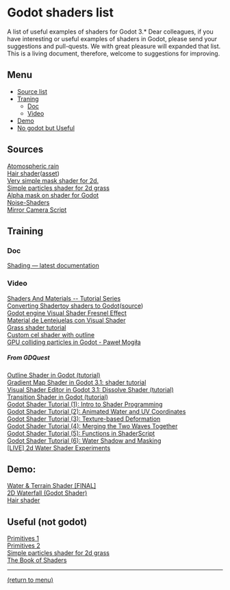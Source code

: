 
# Godot shaders list
A list of useful examples of shaders for Godot 3.*
Dear colleagues, if you have interesting or useful examples of shaders in Godot, please send your suggestions and pull-quests. 
We with great pleasure will expanded that list.
This is a living document, therefore, welcome to suggestions for improving.

## Menu
* [Source list](#sources)
* [Traning](#training)
    * [Doc](#doc)
    * [Video](#video)
* [Demo](#demo)
* [No godot but Useful](#useful-not-godot)

## Sources  
  
[Atomospheric rain](https://www.reddit.com/r/godot/comments/d6aq93/atomospheric_rain_shader_updated_from_last_post/)  
[Hair shader](https://github.com/Bauxitedev/godot-hair-shader)([asset](https://godotengine.org/asset-library/asset/168))  
[Very simple mask shader for 2d.](https://gist.github.com/kzerot/411233706bce08b236cdc41683885a3b)  
[Simple particles shader for 2d grass](https://github.com/kzerot/GodotGrassParticleShader)  
[Alpha mask on shader for Godot](https://gist.github.com/jimmyjonezz/7617162f38dd495f3ee6f73780f4d6db)  
[Noise-Shaders](https://github.com/curly-brace/Godot-3.0-Noise-Shaders)  
[Mirror Camera Script](https://gist.github.com/marcosbitetti/25449e975079a6751208)  
  
## Training  

### Doc  
[Shading — latest documentation](https://docs.godotengine.org/en/3.1/tutorials/shading/index.html)  
  
### Video  
[Shaders And Materials -- Tutorial Series](https://www.youtube.com/watch?v=TmJZERPbPbQ)  
[Converting Shadertoy shaders to Godot](https://www.youtube.com/watch?v=Kn49zhCwg-0)([source](https://branegames.com/blog/converting-shadertoy-shaders-to-godot/))  
[Godot engine Visual Shader Fresnel Effect](https://www.youtube.com/watch?v=VYm_W5S35zE)  
[Material de Lentejuelas con Visual Shader](https://www.youtube.com/watch?v=Oa-bFtuNeio)  
[Grass shader tutorial](https://www.youtube.com/watch?v=uMB3-g8v1B0)  
[Custom cel shader with outline](https://www.youtube.com/watch?v=FKkYt0xHchw)  
[GPU colliding particles in Godot - Paweł Mogiła](https://www.youtube.com/watch?v=8Q77OlffvfQ)  
  
##### From GDQuest  
[Outline Shader in Godot (tutorial)](https://www.youtube.com/watch?v=LAa8UE3ItM8)  
[Gradient Map Shader in Godot 3.1: shader tutorial](https://www.youtube.com/watch?v=i7VljTl4I3w)  
[Visual Shader Editor in Godot 3.1: Dissolve Shader (tutorial)](https://www.youtube.com/watch?v=sf_Dc4ew3eM)  
[Transition Shader in Godot (tutorial)](https://www.youtube.com/watch?v=K9FBpJ2Ypb4)  
[Godot Shader Tutorial (1): Intro to Shader Programming](https://www.youtube.com/watch?v=xoyk_A0RSpI)  
[Godot Shader Tutorial (2): Animated Water and UV Coordinates](https://www.youtube.com/watch?v=U91nqeUe1qQ)  
[Godot Shader Tutorial (3): Texture-based Deformation](https://www.youtube.com/watch?v=Pg79tztNZeA)  
[Godot Shader Tutorial (4): Merging the Two Waves Together](https://www.youtube.com/watch?v=aC5Yzx7tS74)  
[Godot Shader Tutorial (5): Functions in ShaderScript](https://www.youtube.com/watch?v=1eNWPbfph1E)  
[Godot Shader Tutorial (6): Water Shadow and Masking](https://www.youtube.com/watch?v=Xqv7C9mVhak)  
[[LIVE] 2d Water Shader Experiments](https://www.youtube.com/watch?v=EPa4HreEIWc)  
  
## Demo:  
[Water & Terrain Shader [FINAL]](https://www.youtube.com/watch?v=DZRdwaknYfk)  
[2D Waterfall (Godot Shader)](https://www.youtube.com/watch?v=qYXs6Ce36DY)  
[Hair shader](https://www.youtube.com/watch?v=Ve0B0nlscwU)  
  
## Useful (not godot) 
[Primitives 1](http://www.iquilezles.org/www/articles/distfunctions/distfunctions.htm)  
[Primitives 2](http://www.iquilezles.org/www/articles/distfunctions2d/distfunctions2d.htm)  
[Simple particles shader for 2d grass](https://www.youtube.com/watch?v=VOQ1SJiA7H8)  
[The Book of Shaders](https://thebookofshaders.com/)  
____
[(return to menu)](#menu)